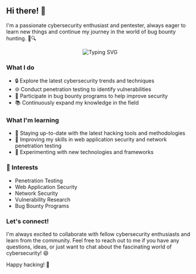 ## Hi there! 👋

I'm a passionate cybersecurity enthusiast and pentester, always eager to learn new things and continue my journey in the world of bug bounty hunting. 🐛🔍

<div align="center"> <img src="https://readme-typing-svg.herokuapp.com?font=Fira+Code&weight=600&size=23&duration=4000&pause=1000&color=20BDF7&center=true&vCenter=true&width=600&lines=Passionate+about+Cybersecurity;Experienced+Pentester;Avid+Bug+Bounty+Hunter;Constantly+Learning+New+Things" alt="Typing SVG" /> </div>


### What I do

- 🔒 Explore the latest cybersecurity trends and techniques
- 🌐 Conduct penetration testing to identify vulnerabilities
- 🐞 Participate in bug bounty programs to help improve security
- 📚 Continuously expand my knowledge in the field

### What I'm learning

- 🚀 Staying up-to-date with the latest hacking tools and methodologies
- 🌟 Improving my skills in web application security and network penetration testing
- 🔧 Experimenting with new technologies and frameworks

### 🎯 Interests
- Penetration Testing
- Web Application Security
- Network Security
- Vulnerability Research
- Bug Bounty Programs

### Let's connect!

I'm always excited to collaborate with fellow cybersecurity enthusiasts and learn from the community. Feel free to reach out to me if you have any questions, ideas, or just want to chat about the fascinating world of cybersecurity! 😄

Happy hacking! 🎉

<!--
**r0h13d/r0h13d** is a ✨ _special_ ✨ repository because its `README.md` (this file) appears on your GitHub profile.
- 📧 Email: [your email address]
- 🐦 Twitter: [@yourtwitterhandle]
- 💼 LinkedIn: [yourlinkedinprofile]
Here are some ideas to get you started:

- 🔭 I’m currently working on ...
- 🌱 I’m currently learning ...
- 👯 I’m looking to collaborate on ...
- 🤔 I’m looking for help with ...
- 💬 Ask me about ...
- 📫 How to reach me: ...
- 😄 Pronouns: ...
- ⚡ Fun fact: ...
-->
